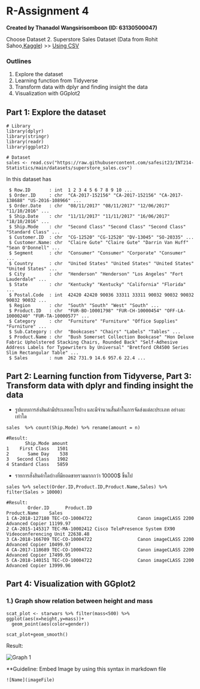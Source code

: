 # R-Assignment 4

**Created by Thanadol Wangsirisomboon (ID: 63130500047)**

Choose Dataset
2. Superstore Sales Dataset (Data from Rohit Sahoo,[Kaggle](https://www.kaggle.com/rohitsahoo/sales-forecasting)) >> [Using CSV](https://raw.githubusercontent.com/safesit23/INT214-Statistics/main/datasets/superstore_sales.csv)


### Outlines
1. Explore the dataset
2. Learning function from Tidyverse
3. Transform data with dplyr and finding insight the data
4. Visualization with GGplot2

## Part 1: Explore the dataset

```
# Library
library(dplyr)
library(stringr)
library(readr)
library(ggplot2)

# Dataset
sales <- read.csv("https://raw.githubusercontent.com/safesit23/INT214-Statistics/main/datasets/superstore_sales.csv")
```

In this dataset has 
```
 $ Row.ID       : int  1 2 3 4 5 6 7 8 9 10 ...
 $ Order.ID     : chr  "CA-2017-152156" "CA-2017-152156" "CA-2017-138688" "US-2016-108966" ...
 $ Order.Date   : chr  "08/11/2017" "08/11/2017" "12/06/2017" "11/10/2016" ...
 $ Ship.Date    : chr  "11/11/2017" "11/11/2017" "16/06/2017" "18/10/2016" ...
 $ Ship.Mode    : chr  "Second Class" "Second Class" "Second Class" "Standard Class" ...
 $ Customer.ID  : chr  "CG-12520" "CG-12520" "DV-13045" "SO-20335" ...
 $ Customer.Name: chr  "Claire Gute" "Claire Gute" "Darrin Van Huff" "Sean O'Donnell" ...
 $ Segment      : chr  "Consumer" "Consumer" "Corporate" "Consumer" ...
 $ Country      : chr  "United States" "United States" "United States" "United States" ...
 $ City         : chr  "Henderson" "Henderson" "Los Angeles" "Fort Lauderdale" ...
 $ State        : chr  "Kentucky" "Kentucky" "California" "Florida" ...
 $ Postal.Code  : int  42420 42420 90036 33311 33311 90032 90032 90032 90032 90032 ...
 $ Region       : chr  "South" "South" "West" "South" ...
 $ Product.ID   : chr  "FUR-BO-10001798" "FUR-CH-10000454" "OFF-LA-10000240" "FUR-TA-10000577" ...
 $ Category     : chr  "Furniture" "Furniture" "Office Supplies" "Furniture" ...
 $ Sub.Category : chr  "Bookcases" "Chairs" "Labels" "Tables" ...
 $ Product.Name : chr  "Bush Somerset Collection Bookcase" "Hon Deluxe Fabric Upholstered Stacking Chairs, Rounded Back" "Self-Adhesive Address Labels for Typewriters by Universal" "Bretford CR4500 Series Slim Rectangular Table" ...
 $ Sales        : num  262 731.9 14.6 957.6 22.4 ...
```


## Part 2: Learning function from Tidyverse, Part 3: Transform data with dplyr and finding insight the data

- รูปแบบการส่งสินค้ามีประเภทอะไรบ้าง และมีจำนวนสิ้นค้าในการจัดส่งแต่ละประเภท อย่างละเท่าใด
```
sales  %>% count(Ship.Mode) %>% rename(amount = n)

#Result:
       Ship.Mode amount
1    First Class   1501
2       Same Day    538
3   Second Class   1902
4 Standard Class   5859
```

- รายการสั่งสินค้าใดบ้างที่มียอดขายรวมมากกว่า 10000$ ขึ้นไป
```
sales %>% select(Order.ID,Product.ID,Product.Name,Sales) %>% filter(Sales > 10000)

#Result:
        Order.ID      Product.ID                                          Product.Name    Sales
1 CA-2018-127180 TEC-CO-10004722                 Canon imageCLASS 2200 Advanced Copier 11199.97
2 CA-2015-145317 TEC-MA-10002412 Cisco TelePresence System EX90 Videoconferencing Unit 22638.48
3 CA-2018-166709 TEC-CO-10004722                 Canon imageCLASS 2200 Advanced Copier 10499.97
4 CA-2017-118689 TEC-CO-10004722                 Canon imageCLASS 2200 Advanced Copier 17499.95
5 CA-2018-140151 TEC-CO-10004722                 Canon imageCLASS 2200 Advanced Copier 13999.96
```



## Part 4: Visualization with GGplot2
### 1.) Graph show relation between height and mass
```
scat_plot <- starwars %>% filter(mass<500) %>% ggplot(aes(x=height,y=mass))+
  geom_point(aes(color=gender))

scat_plot+geom_smooth()
```
Result:

![Graph 1](graph1.png)

**Guideline:
Embed Image by using this syntax in markdown file
````
![Name](imageFile)
````

